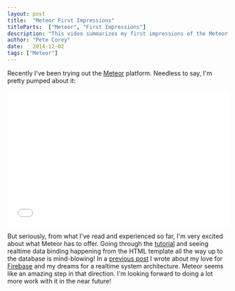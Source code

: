 ```yaml
---
layout: post
title:  "Meteor First Impressions"
titleParts:  ["Meteor", "First Impressions"]
description: "This video summarizes my first impressions of the Meteor framework. Wow!"
author: "Pete Corey"
date:   2014-12-02
tags: ["Meteor"]
---
```


Recently I've been trying out the [Meteor](https://www.meteor.com/) platform. Needless to say, I'm pretty pumped about it:

<div style="position: relative; padding-bottom: 56.25%; padding-top: 25px; height: 0;">
    <iframe style="position: absolute; top: 0; left: 0; width: 100%; height: 100%;" src="//www.youtube.com/embed/AsdZKyVQ9IE" frameborder="0" allowfullscreen></iframe>
</div>

But seriously, from what I've read and experienced so far, I'm very excited about what Meteor has to offer. Going through the [tutorial](https://www.meteor.com/install) and seeing realtime data binding happening from the HTML template all the way up to the database is mind-blowing! In a [previous post](http://1pxsolidtomato.com/2014/10/01/firebase-tustacr/) I wrote about my love for [Firebase](https://www.firebase.com/) and my dreams for a realtime system architecture. Meteor seems like an amazing step in that direction. I'm looking forward to doing a lot more work with it in the near future!
